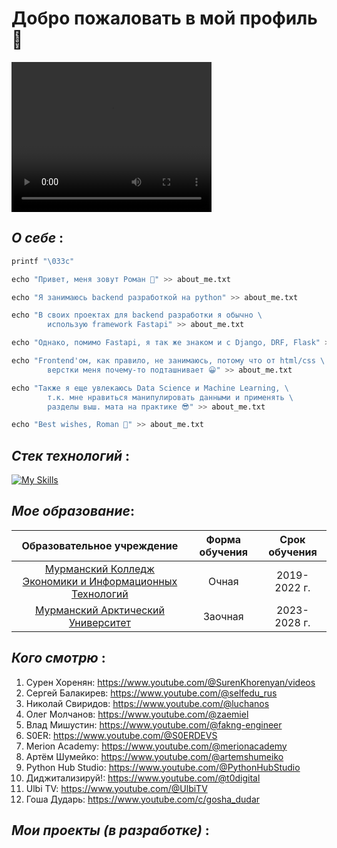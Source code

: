 
# **Добро пожаловать в мой профиль** 👻

<video width="320" height="240" controls>
  <source src="0_Spider_Cute_3840x2160.mp4" type="video/mp4">
</video>

## *О себе* :
```python
printf "\033c"

echo "Привет, меня зовут Роман 👾" >> about_me.txt

echo "Я занимаюсь backend разработкой на python" >> about_me.txt

echo "В своих проектах для backend разработки я обычно \
        использую framework Fastapi" >> about_me.txt

echo "Однако, помимо Fastapi, я так же знаком и с Django, DRF, Flask" >> about_me.txt

echo "Frontend'ом, как правило, не занимаюсь, потому что от html/css \
        верстки меня почему-то подташнивает 😀" >> about_me.txt

echo "Также я еще увлекаюсь Data Science и Machine Learning, \
        т.к. мне нравиться манипулировать данными и применять \
        разделы выш. мата на практике 😎" >> about_me.txt

echo "Best wishes, Roman 👋" >> about_me.txt
```

## *Стек технологий* :

[![My Skills](https://skillicons.dev/icons?i=py,django,fastapi,git,html,css,js,postgresql,redis,rabbitmq,docker,nginx,linux)]()

## *Мое образование*:

| Образовательное учреждение | Форма обучения | Срок обучения |
|:--------------------------:|:---------------:|:-------------:|
|[Мурманский Колледж Экономики и Информационных Технологий](https://mkeiit.ru/)| Очная | 2019-2022 г.|
| [Мурманский Арктический Университет](https://mauniver.ru/) |Заочная| 2023-2028 г.|

## *Кого смотрю* :

1. Сурен Хоренян: https://www.youtube.com/@SurenKhorenyan/videos
2. Сергей Балакирев: https://www.youtube.com/@selfedu_rus 
3. Николай Свиридов: https://www.youtube.com/@luchanos
4. Олег Молчанов: https://www.youtube.com/@zaemiel
5. Влад Мишустин: https://www.youtube.com/@fakng-engineer
6. S0ER: https://www.youtube.com/@S0ERDEVS
7. Merion Academy: https://www.youtube.com/@merionacademy
8. Артём Шумейко: https://www.youtube.com/@artemshumeiko
9. Python Hub Studio: https://www.youtube.com/@PythonHubStudio
10. Диджитализируй!: https://www.youtube.com/@t0digital
11. Ulbi TV: https://www.youtube.com/@UlbiTV
12. Гоша Дударь: https://www.youtube.com/c/gosha_dudar

## *Мои проекты (в разработке)* :
